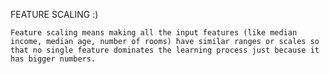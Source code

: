 FEATURE SCALING :)

    Feature scaling means making all the input features (like median income, median age, number of rooms) have similar ranges or scales so that no single feature dominates the learning process just because it has bigger numbers.
